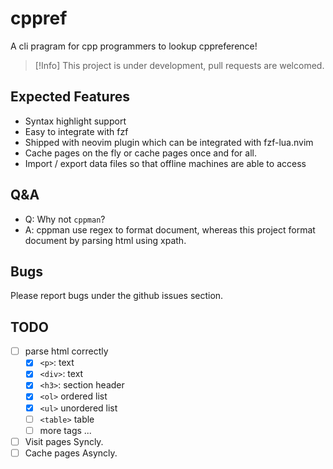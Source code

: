 # cppref

A cli pragram for cpp programmers to lookup cppreference!

> [!Info]
> This project is under development, pull requests are welcomed.

## Expected Features

- Syntax highlight support
- Easy to integrate with fzf
- Shipped with neovim plugin which can be integrated with fzf-lua.nvim
- Cache pages on the fly or cache pages once and for all.
- Import / export data files so that offline machines are able to access

## Q&A

- Q: Why not `cppman`?
- A: cppman use regex to format document, whereas this project format document
by parsing html using xpath.

## Bugs

Please report bugs under the github issues section.

## TODO

- [ ] parse html correctly
  - [x] `<p>`: text
  - [x] `<div>`: text
  - [x] `<h3>`: section header
  - [x] `<ol>` ordered list
  - [x] `<ul>` unordered list
  - [ ] `<table>` table
  - [ ] more tags ...
- [ ] Visit pages Syncly.
- [ ] Cache pages Asyncly.
